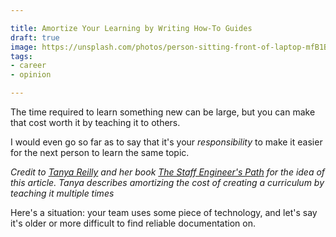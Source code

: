 ```yaml
---

title: Amortize Your Learning by Writing How-To Guides
draft: true
image: https://unsplash.com/photos/person-sitting-front-of-laptop-mfB1B1s4sMc
tags:
- career
- opinion

---
```


The time required to learn something new can be large, but you can make that cost worth it by teaching it to others.

I would even go so far as to say that it's your _responsibility_ to make it easier for the next person to learn the same topic.

_Credit to [Tanya Reilly](https://noidea.dog/) and her book [The Staff Engineer's Path](https://noidea.dog/staff) for the idea of this article. Tanya describes amortizing the cost of creating a curriculum by teaching it multiple times_

Here's a situation: your team uses some piece of technology, and let's say it's older or more difficult to find reliable documentation on.
<!--stackedit_data:
eyJoaXN0b3J5IjpbLTE3ODQ4MzcwMzAsLTEyODI0MDY2NTQsLT
E2MTg4MjU3ODUsLTExMDQ2ODg3NjddfQ==
-->